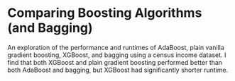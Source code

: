 # Comparing Boosting Algorithms (and Bagging)

An exploration of the performance and runtimes of AdaBoost, plain vanilla gradient boosting, XGBoost, and bagging using a census income dataset. I find that both XGBoost and plain gradient boosting performed better than both AdaBoost and bagging, but XGBoost had significantly shorter runtime.